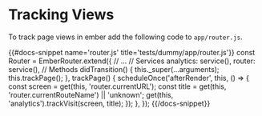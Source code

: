 # Tracking Views

To track page views in ember add the following code to `app/router.js`.

{{#docs-snippet name='router.js' title='tests/dummy/app/router.js'}}
  const Router = EmberRouter.extend({
    // ...
    // Services
    analytics: service(),
    router: service(),
    // Methods
    didTransition() {
      this.\_super(...arguments);
      this.trackPage();
    },
    trackPage() {
      scheduleOnce('afterRender', this, () => {
        const screen = get(this, 'router.currentURL');
        const title = get(this, 'router.currentRouteName') || 'unknown';
        get(this, 'analytics').trackVisit(screen, title);
      });
    },
  });
{{/docs-snippet}}
